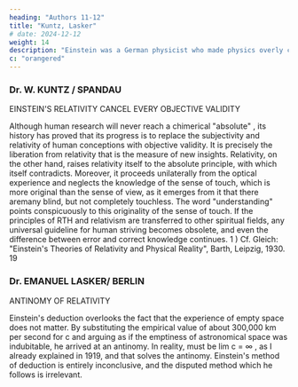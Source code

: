 ```yaml
---
heading: "Authors 11-12"
title: "Kuntz, Lasker"
# date: 2024-12-12
weight: 14
description: "Einstein was a German physicist who made physics overly complicated by using arbitrary tensors"
c: "orangered"
---
```



### Dr. W. KUNTZ / SPANDAU

EINSTEIN'S RELATIVITY CANCEL EVERY OBJECTIVE VALIDITY

Although human research will never reach a chimerical "absolute" , its history has proved that its
progress is to replace the subjectivity and relativity of human conceptions with objective validity. It is
precisely the liberation from relativity that is the measure of new insights. Relativity, on the other
hand, raises relativity itself to the absolute principle, with which itself contradicts.
Moreover, it proceeds unilaterally from the optical experience and neglects the knowledge of the
sense of touch, which is more original than the sense of view, as it emerges from it that there aremany blind, but not completely touchless. The word "understanding" points conspicuously to this
originality of the sense of touch.
If the principles of RTH and relativism are transferred to other spiritual fields, any universal guideline
for human striving becomes obsolete, and even the difference between error and correct knowledge
continues.
1 ) Cf. Gleich: "Einstein's Theories of Relativity and Physical Reality", Barth, Leipzig, 1930.
19


### Dr. EMANUEL LASKER/ BERLIN

ANTINOMY OF RELATIVITY

Einstein's deduction overlooks the fact that the experience of empty space does not matter. By
substituting the empirical value of about 300,000 km per second for c and arguing as if the
emptiness of astronomical space was indubitable, he arrived at an antinomy. In reality, must be lim c
= ∞ , as I already explained in 1919, and that solves the antinomy. Einstein's method of deduction is
entirely inconclusive, and the disputed method which he follows is irrelevant.


